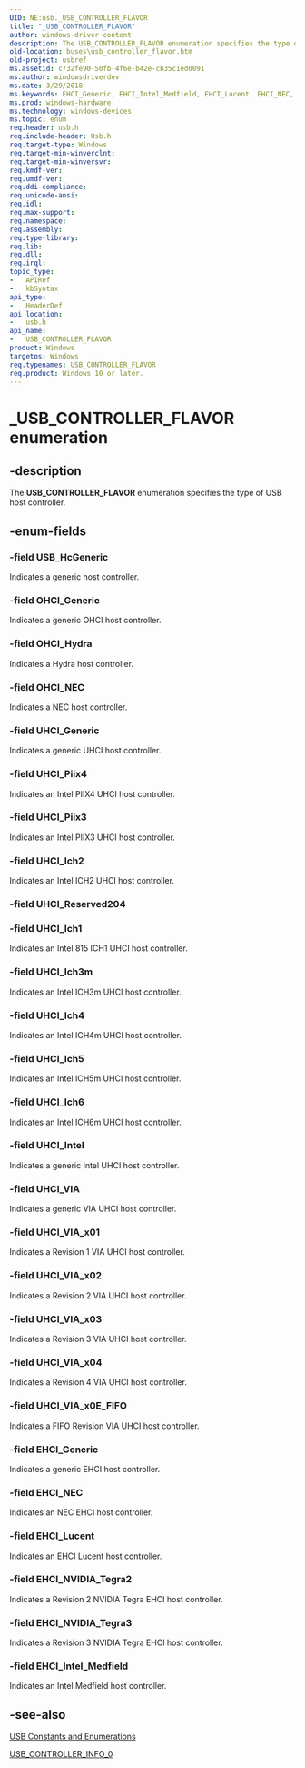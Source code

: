 ```yaml
---
UID: NE:usb._USB_CONTROLLER_FLAVOR
title: "_USB_CONTROLLER_FLAVOR"
author: windows-driver-content
description: The USB_CONTROLLER_FLAVOR enumeration specifies the type of USB host controller.
old-location: buses\usb_controller_flavor.htm
old-project: usbref
ms.assetid: c732fe90-50fb-4f6e-b42e-cb35c1ed0091
ms.author: windowsdriverdev
ms.date: 3/29/2018
ms.keywords: EHCI_Generic, EHCI_Intel_Medfield, EHCI_Lucent, EHCI_NEC, EHCI_NVIDIA_Tegra2, EHCI_NVIDIA_Tegra3, OHCI_Generic, OHCI_Hydra, OHCI_NEC, UHCI_Generic, UHCI_Ich1, UHCI_Ich2, UHCI_Ich3m, UHCI_Ich4, UHCI_Ich5, UHCI_Ich6, UHCI_Intel, UHCI_Piix3, UHCI_Piix4, UHCI_VIA, UHCI_VIA_x01, UHCI_VIA_x02, UHCI_VIA_x03, UHCI_VIA_x04, UHCI_VIA_x0E_FIFO, USB_CONTROLLER_FLAVOR, USB_CONTROLLER_FLAVOR enumeration [Buses], USB_HcGeneric, _USB_CONTROLLER_FLAVOR, buses.usb_controller_flavor, usb/EHCI_Generic, usb/EHCI_Intel_Medfield, usb/EHCI_Lucent, usb/EHCI_NEC, usb/EHCI_NVIDIA_Tegra2, usb/EHCI_NVIDIA_Tegra3, usb/OHCI_Generic, usb/OHCI_Hydra, usb/OHCI_NEC, usb/UHCI_Generic, usb/UHCI_Ich1, usb/UHCI_Ich2, usb/UHCI_Ich3m, usb/UHCI_Ich4, usb/UHCI_Ich5, usb/UHCI_Ich6, usb/UHCI_Intel, usb/UHCI_Piix3, usb/UHCI_Piix4, usb/UHCI_VIA, usb/UHCI_VIA_x01, usb/UHCI_VIA_x02, usb/UHCI_VIA_x03, usb/UHCI_VIA_x04, usb/UHCI_VIA_x0E_FIFO, usb/USB_CONTROLLER_FLAVOR, usb/USB_HcGeneric, usbstrct_a1b79c0b-7ee4-48bd-9793-8f37b9d248f2.xml
ms.prod: windows-hardware
ms.technology: windows-devices
ms.topic: enum
req.header: usb.h
req.include-header: Usb.h
req.target-type: Windows
req.target-min-winverclnt: 
req.target-min-winversvr: 
req.kmdf-ver: 
req.umdf-ver: 
req.ddi-compliance: 
req.unicode-ansi: 
req.idl: 
req.max-support: 
req.namespace: 
req.assembly: 
req.type-library: 
req.lib: 
req.dll: 
req.irql: 
topic_type:
-	APIRef
-	kbSyntax
api_type:
-	HeaderDef
api_location:
-	usb.h
api_name:
-	USB_CONTROLLER_FLAVOR
product: Windows
targetos: Windows
req.typenames: USB_CONTROLLER_FLAVOR
req.product: Windows 10 or later.
---
```


# _USB_CONTROLLER_FLAVOR enumeration


## -description


The <b>USB_CONTROLLER_FLAVOR</b> enumeration specifies the type of USB host controller.


## -enum-fields




### -field USB_HcGeneric

Indicates a generic host controller.


### -field OHCI_Generic

Indicates a generic OHCI host controller.


### -field OHCI_Hydra

Indicates a Hydra host controller.


### -field OHCI_NEC

Indicates a NEC host controller.


### -field UHCI_Generic

Indicates a generic UHCI host controller.


### -field UHCI_Piix4

Indicates an Intel PIIX4 UHCI host controller.


### -field UHCI_Piix3

Indicates an Intel PIIX3 UHCI host controller.


### -field UHCI_Ich2

Indicates an Intel ICH2 UHCI host controller.


### -field UHCI_Reserved204


### -field UHCI_Ich1

Indicates an Intel 815 ICH1 UHCI host controller.


### -field UHCI_Ich3m

Indicates an Intel ICH3m UHCI host controller.


### -field UHCI_Ich4

Indicates an Intel ICH4m UHCI host controller.


### -field UHCI_Ich5

Indicates an Intel ICH5m UHCI host controller.


### -field UHCI_Ich6

Indicates an Intel ICH6m UHCI host controller.


### -field UHCI_Intel

Indicates a generic Intel UHCI host controller.


### -field UHCI_VIA

Indicates a generic VIA UHCI host controller.


### -field UHCI_VIA_x01

Indicates a Revision 1 VIA UHCI host controller.


### -field UHCI_VIA_x02

Indicates a Revision 2 VIA UHCI host controller.


### -field UHCI_VIA_x03

Indicates a Revision 3 VIA UHCI host controller.


### -field UHCI_VIA_x04

Indicates a Revision 4 VIA UHCI host controller.


### -field UHCI_VIA_x0E_FIFO

Indicates a FIFO Revision VIA UHCI host controller.


### -field EHCI_Generic

Indicates a generic EHCI host controller.


### -field EHCI_NEC

Indicates an NEC EHCI host controller.


### -field EHCI_Lucent

Indicates an EHCI Lucent host controller.


### -field EHCI_NVIDIA_Tegra2

Indicates a Revision 2 NVIDIA Tegra EHCI host controller.


### -field EHCI_NVIDIA_Tegra3

Indicates a Revision 3 NVIDIA Tegra EHCI host controller.


### -field EHCI_Intel_Medfield

Indicates an Intel Medfield host controller.


## -see-also




<a href="https://msdn.microsoft.com/library/windows/hardware/ff539322">USB Constants and Enumerations</a>



<a href="https://msdn.microsoft.com/library/windows/hardware/ff539256">USB_CONTROLLER_INFO_0</a>
 

 

